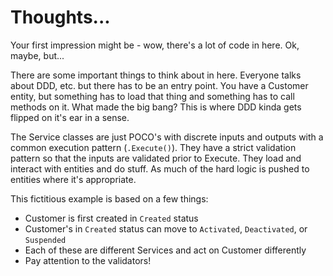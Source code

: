 # Thoughts...

Your first impression might be - wow, there's a lot of code in here.  Ok, maybe, but...

There are some important things to think about in here.  Everyone talks about DDD, etc. but there has to be an entry point.  You have a Customer entity, but something has to load that thing and something has to call methods on it.  What made the big bang?  This is where DDD kinda gets flipped on it's ear in a sense.

The Service classes are just POCO's with discrete inputs and outputs with a common execution pattern (`.Execute()`).  They have a strict validation pattern so that the inputs are validated prior to Execute.  They load and interact with entities and do stuff.  As much of the hard logic is pushed to entities where it's appropriate.

This fictitious example is based on a few things:

* Customer is first created in `Created` status
* Customer's in `Created` status can move to `Activated`, `Deactivated`, or `Suspended`
* Each of these are different Services and act on Customer differently
* Pay attention to the validators!